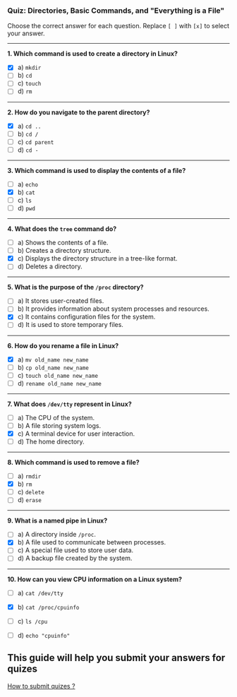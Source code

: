### **Quiz: Directories, Basic Commands, and "Everything is a File"**

Choose the correct answer for each question. Replace `[ ]` with `[x]` to select your answer.

---

**1. Which command is used to create a directory in Linux?**

- [X]  a) `mkdir`
- [ ]  b) `cd`
- [ ]  c) `touch`
- [ ]  d) `rm`

---

**2. How do you navigate to the parent directory?**

- [X]  a) `cd ..`
- [ ]  b) `cd /`
- [ ]  c) `cd parent`
- [ ]  d) `cd -`

---

**3. Which command is used to display the contents of a file?**

- [ ]  a) `echo`
- [X]  b) `cat`
- [ ]  c) `ls`
- [ ]  d) `pwd`

---

**4. What does the `tree` command do?**

- [ ]  a) Shows the contents of a file.
- [ ]  b) Creates a directory structure.
- [X]  c) Displays the directory structure in a tree-like format.
- [ ]  d) Deletes a directory.

---

**5. What is the purpose of the `/proc` directory?**

- [ ]  a) It stores user-created files.
- [ ]  b) It provides information about system processes and resources.
- [X]  c) It contains configuration files for the system.
- [ ]  d) It is used to store temporary files.

---

**6. How do you rename a file in Linux?**

- [X]  a) `mv old_name new_name`
- [ ]  b) `cp old_name new_name`
- [ ]  c) `touch old_name new_name`
- [ ]  d) `rename old_name new_name`

---

**7. What does `/dev/tty` represent in Linux?**

- [ ]  a) The CPU of the system.
- [ ]  b) A file storing system logs.
- [X]  c) A terminal device for user interaction.
- [ ]  d) The home directory.

---

**8. Which command is used to remove a file?**

- [ ]  a) `rmdir`
- [X]  b) `rm`
- [ ]  c) `delete`
- [ ]  d) `erase`

---

**9. What is a named pipe in Linux?**

- [ ]  a) A directory inside `/proc`.
- [X]  b) A file used to communicate between processes.
- [ ]  c) A special file used to store user data.
- [ ]  d) A backup file created by the system.

---

**10. How can you view CPU information on a Linux system?**

- [ ]  a) `cat /dev/tty`
- [X]  b) `cat /proc/cpuinfo`
- [ ]  c) `ls /cpu`
- [ ]  d) `echo "cpuinfo"`


## This guide will help you submit your answers for quizes 
[How to submit quizes ?](../modules/module-1-intro/submitting-pr.md) 